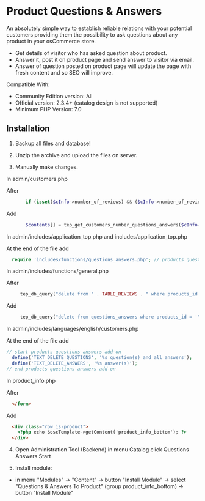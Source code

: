 Product Questions & Answers 
===========================

An absolutely simple way to establish reliable relations with your potential customers providing them the possibility to ask questions about any product in your osCommerce store.

* Get details of visitor who has asked question about product.
* Answer it, post it on product page and send answer to visitor via email.
* Answer of question posted on product page will update the page with fresh content and so SEO will improve.

Compatible With:

* Community Edition version: All 
* Official version: 2.3.4+ (catalog design is not supported)
* Minimum PHP Version: 7.0

Installation
------------

1. Backup all files and database!

2. Unzip the archive and upload the files on server.

3. Manually make changes.

In admin/customers.php 

After

```php
       if (isset($cInfo->number_of_reviews) && ($cInfo->number_of_reviews) > 0) $contents[] = array('text' => '<br />' . tep_draw_checkbox_field('delete_reviews', 'on', true) . ' ' . sprintf(TEXT_DELETE_REVIEWS, $cInfo->number_of_reviews));
```

Add

```php
       $contents[] = tep_get_customers_number_questions_answers($cInfo->customers_id); // products questions answers add-on
```

In admin/includes/application_top.php and includes/application_top.php

At the end of the file add

```php
  require 'includes/functions/questions_answers.php'; // products questions answers add-on
```

In admin/includes/functions/general.php

After

```php
     tep_db_query("delete from " . TABLE_REVIEWS . " where products_id = '" . (int)$product_id . "'");
```

Add

```php
     tep_db_query("delete from questions_answers where products_id = '" . (int)$product_id . "'"); // products questions answers add-on
```

In admin/includes/languages/english/customers.php

At the end of the file add

```php
// start products questions answers add-on
  define('TEXT_DELETE_QUESTIONS', '%s question(s) and all answers');
  define('TEXT_DELETE_ANSWERS', '%s answer(s)');
// end products questions answers add-on
```

In product_info.php

After

```html
  </form>
```
Add

```html
  <div class="row is-product">
    <?php echo $oscTemplate->getContent('product_info_bottom'); ?>
  </div>
```

4. Open Administration Tool (Backend) in menu Catalog click Questions Answers Start

5. Install module:

- in menu "Modules" -> "Content" -> button "Install Module" -> select "Questions & Answers To Product" (group product_info_bottom) -> button "Install Module"
